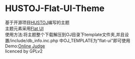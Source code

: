 # HUSTOJ-Flat-UI-Theme
基于开源项目<a href="https://github.com/zhblue/hustoj" target="_blank">HUSTOJ</a>编写的主题</br>主题元素采用<a href="http://designmodo.github.io/Flat-UI/" target="_blank">Flat UI</a>
</br>使用方法:将主题整个下载解压到OJ目录下template文件夹,并且设置/include/db_info.inc.php 中OJ_TEMPLATE为"flat-ui"即可使用
</br>Demo:<a href="https://code.haoyuan.info/web/" target="_blank">Online Judge</a></br>
licenced by GPLv2
